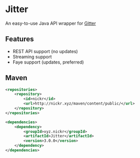 # Jitter

An easy-to-use Java API wrapper for [Gitter](https://gitter.im)

## Features
* REST API support (no updates)
* Streaming support
* Faye support (updates, preferred)

## Maven

```xml
<repositories>
    <repository>
        <id>nickr</id>
        <url>http://nickr.xyz/maven/content/public/</url>
    </repository>
</repositories>

<dependencies>
    <dependency>
        <groupId>xyz.nickr</groupId>
        <artifactId>Jitter</artifactId>
        <version>3.0.0</version>
    </dependency>
</dependencies>
```